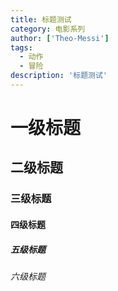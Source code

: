 ```yaml
---
title: 标题测试
category: 电影系列
author: ['Theo-Messi']
tags:
  - 动作
  - 冒险
description: '标题测试'
---
```


# 一级标题

## 二级标题

### 三级标题

#### 四级标题

##### 五级标题

###### 六级标题
